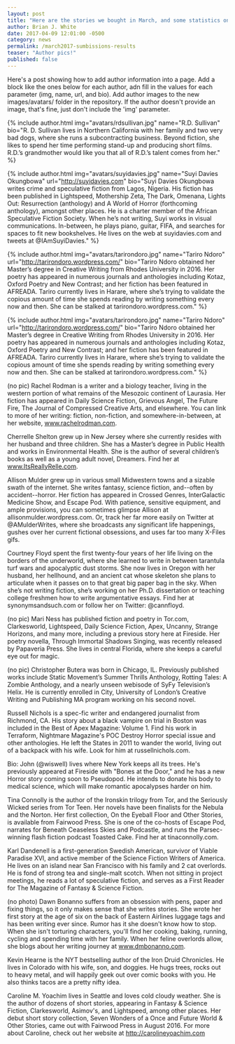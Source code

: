 ```yaml
---
layout: post
title: "Here are the stories we bought in March, and some statistics on race"
author: Brian J. White
date: 2017-04-09 12:01:00 -0500
category: news
permalink: /march2017-sumbissions-results
teaser: "Author pics!"
published: false
---
```

Here's a post showing how to add author information into a page. Add a block like the ones below for each author, adn fill in the values for each parameter (img, name, url, and bio). Add author images to the new images/avatars/ folder in the repository. If the author doesn't provide an image, that's fine, just don't include the 'img' parameter.

{% include author.html
            img="avatars/rdsullivan.jpg"
            name="R.D. Sullivan"
            bio="R. D. Sullivan lives in Northern California with her family and two very bad dogs, where she runs a subcontracting business. Beyond fiction, she likes to spend her time performing stand-up and producing short films. R.D.’s grandmother would like you that all of R.D.’s talent comes from her."
            %}

{% include author.html
            img="avatars/suyidavies.jpg"
            name="Suyi Davies Okungbowa"
            url="http://suyidavies.com"
            bio="Suyi Davies Okungbowa writes crime and speculative fiction from Lagos, Nigeria. His fiction has been published in Lightspeed, Mothership Zeta, The Dark, Omenana, Lights Out: Resurrection (anthology) and A World of Horror (forthcoming anthology), amongst other places. He is a charter member of the African Speculative Fiction Society. When he’s not writing, Suyi works in visual communications. In-between, he plays piano, guitar, FIFA, and searches for spaces to fit new bookshelves. He lives on the web at suyidavies.com and tweets at @IAmSuyiDavies."
            %}

{% include author.html
            img="avatars/tarirondoro.jpg"
            name="Tariro Ndoro"
            url="http://tarirondoro.wordpress.com/"
            bio="Tariro Ndoro obtained her Master’s degree in Creative Writing from Rhodes University in 2016. Her poetry has appeared in numerous journals and anthologies including Kotaz, Oxford Poetry and New Contrast; and her fiction has been featured in AFREADA. Tariro currently lives in Harare, where she’s trying to validate the copious amount of time she spends reading by writing something every now and then. She can be stalked at tarirondoro.wordpress.com."
            %}


{% include author.html
            img="avatars/tarirondoro.jpg"
                        name="Tariro Ndoro"
                        url="http://tarirondoro.wordpress.com/"
                        bio="Tariro Ndoro obtained her Master’s degree in Creative Writing from Rhodes University in 2016. Her poetry has appeared in numerous journals and anthologies including Kotaz, Oxford Poetry and New Contrast; and her fiction has been featured in AFREADA. Tariro currently lives in Harare, where she’s trying to validate the copious amount of time she spends reading by writing something every now and then. She can be stalked at tarirondoro.wordpress.com."
                        %}



(no pic) Rachel Rodman is a writer and a biology teacher, living in the western portion of what remains of the Mesozoic continent of Laurasia. Her fiction has appeared in Daily Science Fiction, Grievous Angel, The Future Fire, The Journal of Compressed Creative Arts, and elsewhere. You can link to more of her writing: fiction, non-fiction, and somewhere-in-between, at her website, www.rachelrodman.com.

Cherrelle Shelton grew up in New Jersey where she currently resides with her husband and three children. She has a Master’s degree in Public Health and works in Environmental Health. She is the author of several children’s books as well as a young adult novel, Dreamers. Find her at www.ItsReallyRelle.com.

Allison Mulder grew up in various small Midwestern towns and a sizable swath of the internet. She writes fantasy, science fiction, and--often by accident--horror. Her fiction has appeared in Crossed Genres, InterGalactic Medicine Show, and Escape Pod. With patience, sensitive equipment, and ample provisions, you can sometimes glimpse Allison at allisonmulder.wordpress.com. Or, track her far more easily on Twitter at @AMulderWrites, where she broadcasts any significant life happenings, gushes over her current fictional obsessions, and uses far too many X-Files gifs.

Courtney Floyd spent the first twenty-four years of her life living on the borders of the underworld, where she learned to write in between tarantula turf wars and apocalyptic dust storms. She now lives in Oregon with her husband, her hellhound, and an ancient cat whose skeleton she plans to articulate when it passes on to that great big paper bag in the sky. When she’s not writing fiction, she’s working on her Ph.D. dissertation or teaching college freshmen how to write argumentative essays. Find her at synonymsandsuch.com or follow her on Twitter: @cannfloyd.

(no pic) Mari Ness has published fiction and poetry in Tor.com, Clarkesworld, Lightspeed, Daily Science Fiction, Apex, Uncanny, Strange Horizons, and many more, including a previous story here at Fireside. Her poetry novella, Through Immortal Shadows Singing, was recently released by Papaveria Press. She lives in central Florida, where she keeps a careful eye out for magic.

(no pic) Christopher Butera was born in Chicago, IL. Previously published works include Static Movement’s Summer Thrills Anthology, Rotting Tales: A Zombie Anthology, and a nearly unseen webisode of SyFy Television’s Helix. He is currently enrolled in City, University of London’s Creative Writing and Publishing MA program working on his second novel.

Russell Nichols is a spec-fic writer and endangered journalist from Richmond, CA. His story about a black vampire on trial in Boston was included in the Best of Apex Magazine: Volume 1. Find his work in Terraform, Nightmare Magazine's POC Destroy Horror special issue and other anthologies. He left the States in 2011 to wander the world, living out of a backpack with his wife. Look for him at russellnichols.com.

Bio: John (@wiswell) lives where New York keeps all its trees. He's previously appeared at Fireside with "Bones at the Door," and he has a new Horror story coming soon to Pseudopod. He intends to donate his body to medical science, which will make romantic apocalypses harder on him.

Tina Connolly is the author of the Ironskin trilogy from Tor, and the Seriously Wicked series from Tor Teen. Her novels have been finalists for the Nebula and the Norton. Her first collection, On the Eyeball Floor and Other Stories, is available from Fairwood Press. She is one of the co-hosts of Escape Pod, narrates for Beneath Ceaseless Skies and Podcastle, and runs the Parsec-winning flash fiction podcast Toasted Cake. Find her at tinaconnolly.com.

Karl Dandenell is a first-generation Swedish American, survivor of Viable Paradise XVI, and active member of the Science Fiction Writers of America. He lives on an island near San Francisco with his family and 2 cat overlords. He is fond of strong tea and single-malt scotch. When not sitting in project meetings, he reads a lot of speculative fiction, and serves as a First Reader for The Magazine of Fantasy & Science Fiction.

(no photo) Dawn Bonanno suffers from an obsession with pens, paper and fixing things, so it only makes sense that she writes stories. She wrote her first story at the age of six on the back of Eastern Airlines luggage tags and has been writing ever since. Rumor has it she doesn't know how to stop. When she isn't torturing characters, you'll find her cooking, baking, running, cycling and spending time with her family. When her feline overlords allow, she blogs about her writing journey at www.dmbonanno.com.

Kevin Hearne is the NYT bestselling author of the Iron Druid Chronicles. He lives in Colorado with his wife, son, and doggies. He hugs trees, rocks out to heavy metal, and will happily geek out over comic books with you. He also thinks tacos are a pretty nifty idea.

Caroline M. Yoachim lives in Seattle and loves cold cloudy weather.  She is the author of dozens of short stories, appearing in Fantasy & Science Fiction, Clarkesworld, Asimov's, and Lightspeed, among other places.  Her debut short story collection, Seven Wonders of a Once and Future World & Other Stories, came out with Fairwood Press in August 2016.  For more about Caroline, check out her website at http://carolineyoachim.com
